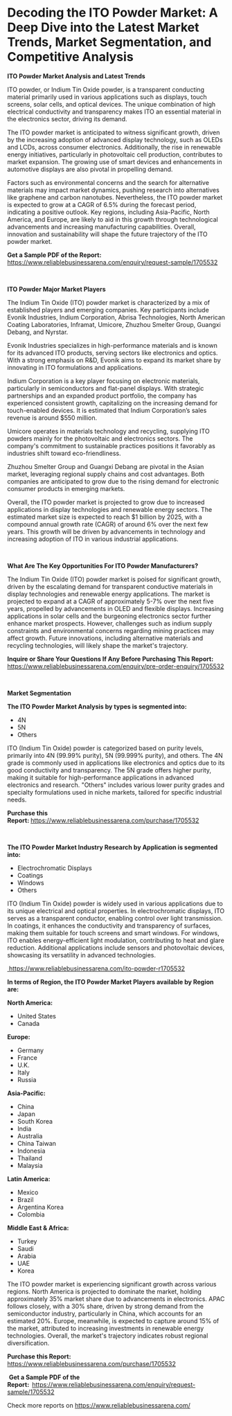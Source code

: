 <p><h1>Decoding the ITO Powder Market: A Deep Dive into the Latest Market Trends, Market Segmentation, and Competitive Analysis</h1></p><p><strong>ITO Powder Market Analysis and Latest Trends</strong></p>
<p><p>ITO powder, or Indium Tin Oxide powder, is a transparent conducting material primarily used in various applications such as displays, touch screens, solar cells, and optical devices. The unique combination of high electrical conductivity and transparency makes ITO an essential material in the electronics sector, driving its demand.</p><p>The ITO powder market is anticipated to witness significant growth, driven by the increasing adoption of advanced display technology, such as OLEDs and LCDs, across consumer electronics. Additionally, the rise in renewable energy initiatives, particularly in photovoltaic cell production, contributes to market expansion. The growing use of smart devices and enhancements in automotive displays are also pivotal in propelling demand.</p><p>Factors such as environmental concerns and the search for alternative materials may impact market dynamics, pushing research into alternatives like graphene and carbon nanotubes. Nevertheless, the ITO powder market is expected to grow at a CAGR of 6.5% during the forecast period, indicating a positive outlook. Key regions, including Asia-Pacific, North America, and Europe, are likely to aid in this growth through technological advancements and increasing manufacturing capabilities. Overall, innovation and sustainability will shape the future trajectory of the ITO powder market.</p></p>
<p><strong>Get a Sample PDF of the Report:&nbsp;</strong> <a href="https://www.reliablebusinessarena.com/enquiry/request-sample/1705532?utm_campaign=3268&utm_medium=2&utm_source=Github&utm_content=ia&utm_term=02042025&utm_id=ito-powder">https://www.reliablebusinessarena.com/enquiry/request-sample/1705532</a></p>
<p>&nbsp;</p>
<p><strong>ITO Powder Major Market Players</strong></p>
<p><p>The Indium Tin Oxide (ITO) powder market is characterized by a mix of established players and emerging companies. Key participants include Evonik Industries, Indium Corporation, Abrisa Technologies, North American Coating Laboratories, Inframat, Umicore, Zhuzhou Smelter Group, Guangxi Debang, and Nyrstar.</p><p>Evonik Industries specializes in high-performance materials and is known for its advanced ITO products, serving sectors like electronics and optics. With a strong emphasis on R&D, Evonik aims to expand its market share by innovating in ITO formulations and applications.</p><p>Indium Corporation is a key player focusing on electronic materials, particularly in semiconductors and flat-panel displays. With strategic partnerships and an expanded product portfolio, the company has experienced consistent growth, capitalizing on the increasing demand for touch-enabled devices. It is estimated that Indium Corporation’s sales revenue is around $550 million.</p><p>Umicore operates in materials technology and recycling, supplying ITO powders mainly for the photovoltaic and electronics sectors. The company's commitment to sustainable practices positions it favorably as industries shift toward eco-friendliness.</p><p>Zhuzhou Smelter Group and Guangxi Debang are pivotal in the Asian market, leveraging regional supply chains and cost advantages. Both companies are anticipated to grow due to the rising demand for electronic consumer products in emerging markets.</p><p>Overall, the ITO powder market is projected to grow due to increased applications in display technologies and renewable energy sectors. The estimated market size is expected to reach $1 billion by 2025, with a compound annual growth rate (CAGR) of around 6% over the next few years. This growth will be driven by advancements in technology and increasing adoption of ITO in various industrial applications.</p></p>
<p>&nbsp;</p>
<p><strong>What Are The Key Opportunities For ITO Powder Manufacturers?</strong></p>
<p><p>The Indium Tin Oxide (ITO) powder market is poised for significant growth, driven by the escalating demand for transparent conductive materials in display technologies and renewable energy applications. The market is projected to expand at a CAGR of approximately 5-7% over the next five years, propelled by advancements in OLED and flexible displays. Increasing applications in solar cells and the burgeoning electronics sector further enhance market prospects. However, challenges such as indium supply constraints and environmental concerns regarding mining practices may affect growth. Future innovations, including alternative materials and recycling technologies, will likely shape the market's trajectory.</p></p>
<p><strong>Inquire or Share Your Questions If Any Before Purchasing This Report:</strong> <a href="https://www.reliablebusinessarena.com/enquiry/pre-order-enquiry/1705532?utm_campaign=3268&utm_medium=2&utm_source=Github&utm_content=ia&utm_term=02042025&utm_id=ito-powder">https://www.reliablebusinessarena.com/enquiry/pre-order-enquiry/1705532</a></p>
<p>&nbsp;</p>
<p><strong>Market Segmentation</strong></p>
<p><strong>The ITO Powder Market Analysis by types is segmented into:</strong></p>
<p><ul><li>4N</li><li>5N</li><li>Others</li></ul></p>
<p><p>ITO (Indium Tin Oxide) powder is categorized based on purity levels, primarily into 4N (99.99% purity), 5N (99.999% purity), and others. The 4N grade is commonly used in applications like electronics and optics due to its good conductivity and transparency. The 5N grade offers higher purity, making it suitable for high-performance applications in advanced electronics and research. "Others" includes various lower purity grades and specialty formulations used in niche markets, tailored for specific industrial needs.</p></p>
<p><strong>Purchase this Report:&nbsp;</strong><a href="https://www.reliablebusinessarena.com/purchase/1705532?utm_campaign=3268&utm_medium=2&utm_source=Github&utm_content=ia&utm_term=02042025&utm_id=ito-powder">https://www.reliablebusinessarena.com/purchase/1705532</a></p>
<p>&nbsp;</p>
<p><strong>The ITO Powder Market Industry Research by Application is segmented into:</strong></p>
<p><ul><li>Electrochromatic Displays</li><li>Coatings</li><li>Windows</li><li>Others</li></ul></p>
<p><p>ITO (Indium Tin Oxide) powder is widely used in various applications due to its unique electrical and optical properties. In electrochromatic displays, ITO serves as a transparent conductor, enabling control over light transmission. In coatings, it enhances the conductivity and transparency of surfaces, making them suitable for touch screens and smart windows. For windows, ITO enables energy-efficient light modulation, contributing to heat and glare reduction. Additional applications include sensors and photovoltaic devices, showcasing its versatility in advanced technologies.</p></p>
<p><a href="https://www.reliablebusinessarena.com/ito-powder-r1705532?utm_campaign=3268&utm_medium=2&utm_source=Github&utm_content=ia&utm_term=02042025&utm_id=ito-powder">&nbsp;https://www.reliablebusinessarena.com/ito-powder-r1705532</a></p>
<p><strong>In terms of Region, the ITO Powder Market Players available by Region are:</strong></p>
<p>
    <p> <strong> North America: </strong>
        <ul>
            <li>United States</li>
            <li>Canada</li>
        </ul>
        </p> 
    <p> <strong> Europe: </strong>
        <ul>
            <li>Germany</li>
            <li>France</li>
            <li>U.K.</li>
            <li>Italy</li>
            <li>Russia</li>
        </ul>
        </p> 
    <p> <strong> Asia-Pacific: </strong>
        <ul>
            <li>China</li>
            <li>Japan</li>
            <li>South Korea</li>
            <li>India</li>
            <li>Australia</li>
            <li>China Taiwan</li>
            <li>Indonesia</li>
            <li>Thailand</li>
            <li>Malaysia</li>
        </ul>
        </p> 
    <p> <strong> Latin America: </strong>
        <ul>
            <li>Mexico</li>
            <li>Brazil</li>
            <li>Argentina Korea</li>
            <li>Colombia</li>
        </ul>
        </p> 
    <p> <strong> Middle East & Africa: </strong>
        <ul>
            <li>Turkey</li>
            <li>Saudi</li>
            <li>Arabia</li>
            <li>UAE</li>
            <li>Korea</li>
        </ul>
    </p>
    </p>
<p><p>The ITO powder market is experiencing significant growth across various regions. North America is projected to dominate the market, holding approximately 35% market share due to advancements in electronics. APAC follows closely, with a 30% share, driven by strong demand from the semiconductor industry, particularly in China, which accounts for an estimated 20%. Europe, meanwhile, is expected to capture around 15% of the market, attributed to increasing investments in renewable energy technologies. Overall, the market's trajectory indicates robust regional diversification.</p></p>
<p><strong>Purchase this Report: </strong><a href="https://www.reliablebusinessarena.com/purchase/1705532?utm_campaign=3268&utm_medium=2&utm_source=Github&utm_content=ia&utm_term=02042025&utm_id=ito-powder">https://www.reliablebusinessarena.com/purchase/1705532</a></p>
<p>&nbsp;<strong>Get a Sample PDF of the Report:&nbsp;&nbsp;</strong><a href="https://www.reliablebusinessarena.com/enquiry/request-sample/1705532?utm_campaign=3268&utm_medium=2&utm_source=Github&utm_content=ia&utm_term=02042025&utm_id=ito-powder">https://www.reliablebusinessarena.com/enquiry/request-sample/1705532</a></p>
<p><strong></strong></p>
<p>Check more reports on <a href="https://www.reliablebusinessarena.com/?utm_campaign=3268&utm_medium=2&utm_source=Github&utm_content=ia&utm_term=02042025&utm_id=ito-powder">https://www.reliablebusinessarena.com/</a></p>